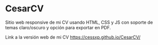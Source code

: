 # CesarCV
Sitio web responsive de mi CV usando HTML, CSS y JS con soporte de temas claro/oscuro y opción para exportar en PDF.

Link a la versión web de mi CV
https://cessxp.github.io/CesarCV/
